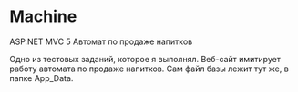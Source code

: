 # Machine
ASP.NET MVC 5 Автомат по продаже напитков

Одно из тестовых заданий, которое я выполнял. Веб-сайт имитирует работу автомата по продаже напитков. Сам файл базы лежит тут же, в папке App_Data.

